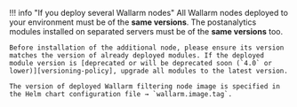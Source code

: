 !!! info "If you deploy several Wallarm nodes"
    All Wallarm nodes deployed to your environment must be of the **same versions**. The postanalytics modules installed on separated servers must be of the **same versions** too.

    Before installation of the additional node, please ensure its version matches the version of already deployed modules. If the deployed module version is [deprecated or will be deprecated soon (`4.0` or lower)][versioning-policy], upgrade all modules to the latest version.

    The version of deployed Wallarm filtering node image is specified in the Helm chart configuration file → `wallarm.image.tag`.
